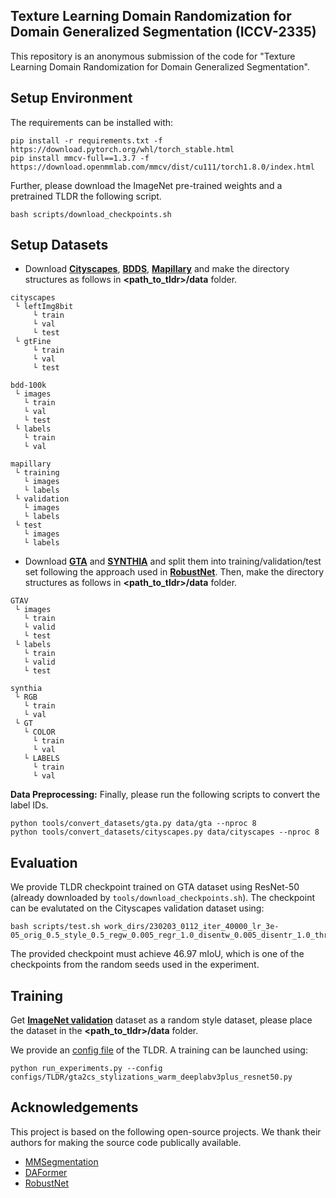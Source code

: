 ## Texture Learning Domain Randomization for Domain Generalized Segmentation (ICCV-2335)
This repository is an anonymous submission of the code for "Texture Learning Domain Randomization for Domain Generalized Segmentation".


## Setup Environment

The requirements can be installed with:

```shell
pip install -r requirements.txt -f https://download.pytorch.org/whl/torch_stable.html
pip install mmcv-full==1.3.7 -f https://download.openmmlab.com/mmcv/dist/cu111/torch1.8.0/index.html  
```

Further, please download the ImageNet pre-trained weights and a pretrained TLDR the following script.
```shell
bash scripts/download_checkpoints.sh
```

## Setup Datasets
- Download [**Cityscapes**](https://www.cityscapes-dataset.com/), [**BDDS**](https://doc.bdd100k.com/download.html), [**Mapillary**](https://www.mapillary.com/datasets) and make the directory structures as follows in **<path_to_tldr>/data** folder.

```
cityscapes
 └ leftImg8bit
     └ train
     └ val
     └ test
 └ gtFine
     └ train
     └ val
     └ test
```
```
bdd-100k
 └ images
   └ train
   └ val
   └ test
 └ labels
   └ train
   └ val
```
```
mapillary
 └ training
   └ images
   └ labels
 └ validation
   └ images
   └ labels
 └ test
   └ images
   └ labels
```

- Download [**GTA**](https://download.visinf.tu-darmstadt.de/data/from_games/) and [**SYNTHIA**](http://synthia-dataset.net/download/808/) and split them into training/validation/test set following the approach used in [**RobustNet**](https://github.com/shachoi/RobustNet/tree/main/split_data). Then, make the directory structures as follows in **<path_to_tldr>/data** folder.

```
GTAV
 └ images
   └ train
   └ valid
   └ test   
 └ labels
   └ train
   └ valid
   └ test   
```

```
synthia
 └ RGB
   └ train
   └ val
 └ GT
   └ COLOR
     └ train
     └ val
   └ LABELS
     └ train
     └ val
```


**Data Preprocessing:** Finally, please run the following scripts to convert the label IDs.

```shell
python tools/convert_datasets/gta.py data/gta --nproc 8
python tools/convert_datasets/cityscapes.py data/cityscapes --nproc 8
```
## Evaluation

We provide TLDR checkpoint trained on GTA dataset using ResNet-50 (already downloaded by `tools/download_checkpoints.sh`).
The checkpoint can be evalutated on the Cityscapes validation dataset using:

```shell
bash scripts/test.sh work_dirs/230203_0112_iter_40000_lr_3e-05_orig_0.5_style_0.5_regw_0.005_regr_1.0_disentw_0.005_disentr_1.0_threshold_0.1_seed_300_fd325
```

The provided checkpoint must achieve 46.97 mIoU, which is one of the checkpoints from the random seeds used in the experiment.


## Training
Get [**ImageNet validation**](https://image-net.org/challenges/LSVRC/index.php) dataset as a random style dataset, please place the dataset in the **<path_to_tldr>/data** folder.

We provide an [config file](configs/TLDR/gta2cs_stylizations_warm_deeplabv3plus_resnet50.py) of the TLDR.
A training can be launched using:

```shell
python run_experiments.py --config configs/TLDR/gta2cs_stylizations_warm_deeplabv3plus_resnet50.py
```

## Acknowledgements

This project is based on the following open-source projects. We thank their
authors for making the source code publically available.

* [MMSegmentation](https://github.com/open-mmlab/mmsegmentation)
* [DAFormer](https://github.com/lhoyer/DAFormer)
* [RobustNet](https://github.com/shachoi/RobustNet)
